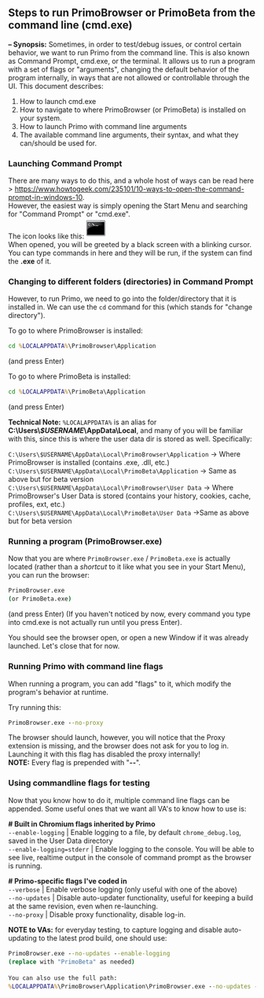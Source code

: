 ## Steps to run PrimoBrowser or PrimoBeta from the command line (cmd.exe)

__&ndash; Synopsis:__ Sometimes, in order to test/debug issues, or control certain behavior, we want to run Primo from the command line.
This is also known as Command Prompt, cmd.exe, or the terminal. It allows us to run a program with a set of flags or "arguments",
changing the default behavior of the program internally, in ways that are not allowed or controllable through the UI. This document describes:

1. How to launch cmd.exe
2. How to navigate to where PrimoBrowser (or PrimoBeta) is installed on your system.
3. How to launch Primo with command line arguments
4. The available command line arguments, their syntax, and what they can/should be used for.

### Launching Command Prompt
  There are many ways to do this, and a whole host of ways can be read here > https://www.howtogeek.com/235101/10-ways-to-open-the-command-prompt-in-windows-10.  
  However, the easiest way is simply opening the Start Menu and searching for "Command Prompt" or "cmd.exe".  
  The icon looks like this: <img src="https://github.com/primo-browser/alex-store/blob/main/imgs/cmd.png" width="42">  
  When opened, you will be greeted by a black screen with a blinking cursor. You can type commands in here and they will be run, if the system can
  find the __.exe__ of it.

### Changing to different folders (directories) in Command Prompt
  However, to run Primo, we need to go into the folder/directory that it is installed in. We can use the `cd` command for this (which stands for "change directory").

  To go to where PrimoBrowser is installed:
  ```cmd
  cd %LOCALAPPDATA%\PrimoBrowser\Application
  ```
  (and press Enter)

  To go to where PrimoBeta is installed:
  ```cmd
  cd %LOCALAPPDATA%\PrimoBeta\Application
  ```
  (and press Enter)

  __Technical Note:__ `%LOCALAPPDATA%` is an alias for __C:\Users\\*$USERNAME*\AppData\Local__, and many of you will be familiar with this, since this is where
  the user data dir is stored as well. Specifically:

  `C:\Users\$USERNAME\AppData\Local\PrimoBrowser\Application` -> Where PrimoBrowser is installed (contains .exe, .dll, etc.)  
  `C:\Users\$USERNAME\AppData\Local\PrimoBeta\Application`    -> Same as above but for beta version  
  `C:\Users\$USERNAME\AppData\Local\PrimoBrowser\User Data`   -> Where PrimoBrowser's User Data is stored (contains your history, cookies, cache, profiles, ext, etc.)  
  `C:\Users\$USERNAME\AppData\Local\PrimoBeta\User Data`      ->Same as above but for beta version  

### Running a program (PrimoBrowser.exe)
  Now that you are where `PrimoBrowser.exe` / `PrimoBeta.exe` is actually located (rather than a *shortcut* to it like what you see in your Start Menu), you can run the browser:

  ```cmd
  PrimoBrowser.exe
  (or PrimoBeta.exe)
  ```
  (and press Enter) (If you haven't noticed by now, every command you type into cmd.exe is not actually run until you press Enter).

  You should see the browser open, or open a new Window if it was already launched.
  Let's close that for now.

### Running Primo with command line flags
  When running a program, you can add "flags" to it, which modify the program's behavior at runtime.

  Try running this:

  ```cmd
  PrimoBrowser.exe --no-proxy
  ```

  The browser should launch, however, you will notice that the Proxy extension is missing, and the browser does not ask for you to log in.  
  Launching it with this flag has disabled the proxy internally!  
  __NOTE:__ Every flag is prepended with "__--__".

### Using commandline flags for testing
  Now that you know how to do it, multiple command line flags can be appended. Some useful ones that we want all VA's to know how to use is:

  __&#35; Built in Chromium flags inherited by Primo__  
  `--enable-logging`         | Enable logging to a file, by default `chrome_debug.log`, saved in the User Data directory  
  `--enable-logging=stderr`  | Enable logging to the console. You will be able to see live, realtime output in the console of command prompt as the browser is running.

  __&#35; Primo-specific flags I've coded in__  
  `--verbose`                | Enable verbose logging (only useful with one of the above)  
  `--no-updates`             | Disable auto-updater functionality, useful for keeping a build at the same revision, even when re-launching.  
  `--no-proxy`               | Disable proxy functionality, disable log-in.  

  __NOTE to VAs:__ for everyday testing, to capture logging and disable auto-updating to the latest prod build, one should use:

  ```cmd
  PrimoBrowser.exe --no-updates --enable-logging
  (replace with "PrimoBeta" as needed)
  
  You can also use the full path:
  %LOCALAPPDATA%\PrimoBrowser\Application\PrimoBrowser.exe --no-updates --enable-logging
  ```
